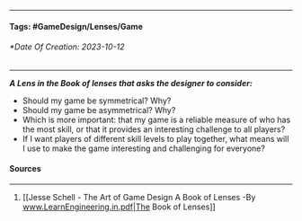 __________________________________________________________________________
#### **Tags:** #GameDesign/Lenses/Game
###### *Date Of Creation: 2023-10-12
__________________________________________________________________________

***A Lens in the Book of lenses that asks the designer to consider:***
- Should my game be symmetrical? Why?
- Should my game be asymmetrical? Why?
- Which is more important: that my game is a reliable measure of who has the most skill, or that it provides an interesting challenge to all players?
- If I want players of different skill levels to play together, what means will I use to make the game interesting and challenging for everyone?
#### Sources
__________________________________________________________________________
1. [[Jesse Schell - The Art of Game Design A Book of Lenses -By www.LearnEngineering.in.pdf|The Book of Lenses]]
